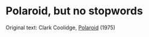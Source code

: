 Polaroid, but no stopwords
==========================

Original text: Clark Coolidge, [Polaroid](http://eclipsearchive.org/projects/POLAROID/polaroid.html) (1975)
